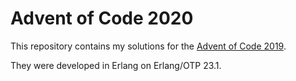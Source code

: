 # Advent of Code 2020

This repository contains my solutions for the [Advent of Code
2019](https://adventofcode.com/2020).

They were developed in Erlang on Erlang/OTP 23.1.
